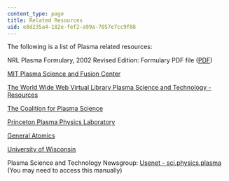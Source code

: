 ```yaml
---
content_type: page
title: Related Resources
uid: e8d235a4-182e-fef2-a99a-7057e7cc9f08
---
```


The following is a list of Plasma related resources:

NRL Plasma Formulary, 2002 Revised Edition: Formulary PDF file ([PDF](https://emandpplabs.nscee.edu/notes/NRL_FORMULARY_02.pdf))

[MIT Plasma Science and Fusion Center](http://www.psfc.mit.edu/)

[The World Wide Web Virtual Library Plasma Science and Technology - Resources](http://www.plasmas.org/resources.htm)

[The Coalition for Plasma Science](http://www.plasmacoalition.org/)

[Princeton Plasma Physics Laboratory](http://www.pppl.gov/)

[General Atomics](http://fusion.gat.com/global/Home)

[University of Wisconsin](http://sprott.physics.wisc.edu/fusion.htm)

Plasma Science and Technology Newsgroup: [Usenet - sci.physics.plasma](http://groups.google.com/group/sci.physics.plasma/topics) (You may need to access this manually)